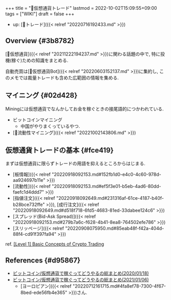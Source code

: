 +++
title = "📝仮想通貨トレード"
lastmod = 2022-10-02T15:09:55+09:00
tags = ["WIKI"]
draft = false
+++

-   up: [📝トレード]({{< relref "20220716192433.md" >}})


## Overview {#3b8782}

[📝仮想通貨]({{< relref "20211222194237.md" >}})に関わる話題の中で, 特に投機(稼ぐ)ための知識をまとめる.

自動売買は[📝仮想通貨Bot]({{< relref "20220603152137.md" >}})に集約し, このメモでは裁量トレードも含めた広範囲の情報を集める.


## マイニング {#02d428}

Miningには仮想通貨でなんかしてお金を稼ぐときの接尾語的につかわれている.

-   ビットコインマイニング
    -   中国がやりまくっているやつ.
-   [📝流動性マイニング]({{< relref "20221002143806.md" >}})


## 仮想通貨トレードの基本 {#fce419}

まずは仮想通貨に限らずトレードの用語を抑えるところからはじまる.

-   [板情報]({{< relref "20220918092153.md#152fb1d0-e4c0-4c60-978d-aa924697b11e" >}})
-   [流動性]({{< relref "20220918092153.md#ef5f3e01-b5eb-4ad6-80dd-faefc1d4ddd7" >}})
-   [指値注文]({{< relref "20220918092649.md#231316af-61ce-4187-b40f-b28bce732ffe" >}}), [成行注文]({{< relref "20220918092649.md#d518f718-6fd5-4683-81ed-33dabee124c6" >}})
-   [スプレッド(Bid-Ask Spread)]({{< relref "20220918092153.md#279b7a6c-f628-4b41-8ea8-764502efe786" >}})
-   [スリッページ]({{< relref "20220908075950.md#85eab48f-f42a-404d-88f4-cd91f397fa94" >}})

ref. [[Level 1] Basic Concepts of Crypto Trading](https://blog.hummingbot.org/basic-concepts-of-crypto-trading/)


## References {#d95867}

-   [ビットコイン/仮想通貨で稼ぐってどうやるの総まとめ(2020/01/18)](https://note.com/europian/n/n12a56163b3fd)
-   [ビットコイン/仮想通貨で稼ぐってどうやるの総まとめ(2021/01/06)](https://note.com/europian/n/na0ada938a72b)
    -   [ヨーロピアン]({{< relref "20220712161715.md#4fa8ef78-7300-4f67-8bed-ede56fb4e365" >}})さん.

